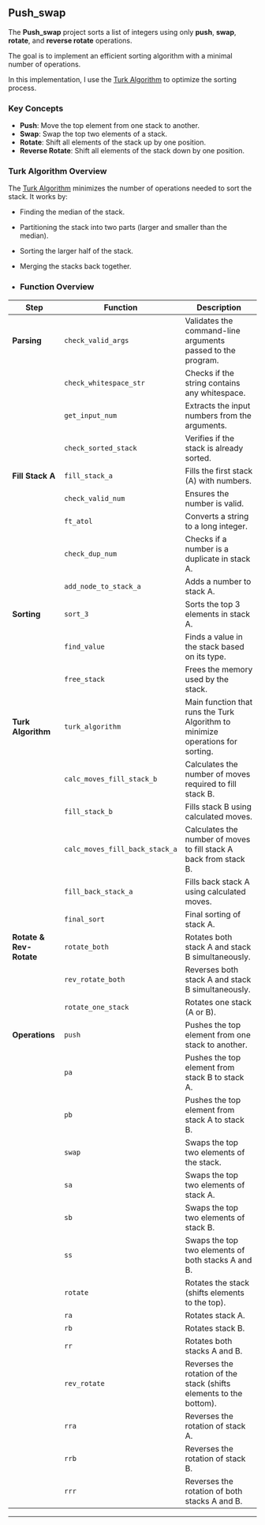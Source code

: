 ## **Push_swap**

The **Push_swap** project sorts a list of integers using only **push**, **swap**, **rotate**, and **reverse rotate** operations. 

The goal is to implement an efficient sorting algorithm with a minimal number of operations.

In this implementation, I use the [Turk Algorithm](https://medium.com/@ayogun/push-swap-c1f5d2d41e97) to optimize the sorting process.

### **Key Concepts**

- **Push**: Move the top element from one stack to another.
- **Swap**: Swap the top two elements of a stack.
- **Rotate**: Shift all elements of the stack up by one position.
- **Reverse Rotate**: Shift all elements of the stack down by one position.

### **Turk Algorithm Overview**

The [Turk Algorithm](https://medium.com/@ayogun/push-swap-c1f5d2d41e97) minimizes the number of operations needed to sort the stack. It works by:

- Finding the median of the stack.
- Partitioning the stack into two parts (larger and smaller than the median).
- Sorting the larger half of the stack.
- Merging the stacks back together.

- ### Function Overview

| **Step**            | **Function**                      | **Description**                                                                 |
|---------------------|-----------------------------------|---------------------------------------------------------------------------------|
| **Parsing**         | `check_valid_args`                | Validates the command-line arguments passed to the program.                     |
|                     | `check_whitespace_str`            | Checks if the string contains any whitespace.                                   |
|                     | `get_input_num`                   | Extracts the input numbers from the arguments.                                  |
|                     | `check_sorted_stack`              | Verifies if the stack is already sorted.                                        |
| **Fill Stack A**    | `fill_stack_a`                    | Fills the first stack (A) with numbers.                                         |
|                     | `check_valid_num`                 | Ensures the number is valid.                                                    |
|                     | `ft_atol`                         | Converts a string to a long integer.                                            |
|                     | `check_dup_num`                   | Checks if a number is a duplicate in stack A.                                   |
|                     | `add_node_to_stack_a`             | Adds a number to stack A.                                                      |
| **Sorting**         | `sort_3`                          | Sorts the top 3 elements in stack A.                                            |
|                     | `find_value`                      | Finds a value in the stack based on its type.                                   |
|                     | `free_stack`                      | Frees the memory used by the stack.                                             |
| **Turk Algorithm**  | `turk_algorithm`                  | Main function that runs the Turk Algorithm to minimize operations for sorting.   |
|                     | `calc_moves_fill_stack_b`         | Calculates the number of moves required to fill stack B.                        |
|                     | `fill_stack_b`                    | Fills stack B using calculated moves.                                           |
|                     | `calc_moves_fill_back_stack_a`    | Calculates the number of moves to fill stack A back from stack B.               |
|                     | `fill_back_stack_a`               | Fills back stack A using calculated moves.                                      |
|                     | `final_sort`                      | Final sorting of stack A.                                                      |
| **Rotate & Rev-Rotate** | `rotate_both`                  | Rotates both stack A and stack B simultaneously.                                |
|                     | `rev_rotate_both`                 | Reverses both stack A and stack B simultaneously.                               |
|                     | `rotate_one_stack`                | Rotates one stack (A or B).                                                     |
| **Operations**      | `push`                            | Pushes the top element from one stack to another.                               |
|                     | `pa`                              | Pushes the top element from stack B to stack A.                                 |
|                     | `pb`                              | Pushes the top element from stack A to stack B.                                 |
|                     | `swap`                            | Swaps the top two elements of the stack.                                        |
|                     | `sa`                              | Swaps the top two elements of stack A.                                          |
|                     | `sb`                              | Swaps the top two elements of stack B.                                          |
|                     | `ss`                              | Swaps the top two elements of both stacks A and B.                              |
|                     | `rotate`                          | Rotates the stack (shifts elements to the top).                                 |
|                     | `ra`                              | Rotates stack A.                                                                |
|                     | `rb`                              | Rotates stack B.                                                                |
|                     | `rr`                              | Rotates both stacks A and B.                                                   |
|                     | `rev_rotate`                      | Reverses the rotation of the stack (shifts elements to the bottom).             |
|                     | `rra`                             | Reverses the rotation of stack A.                                              |
|                     | `rrb`                             | Reverses the rotation of stack B.                                              |
|                     | `rrr`                             | Reverses the rotation of both stacks A and B.                                  |


---



